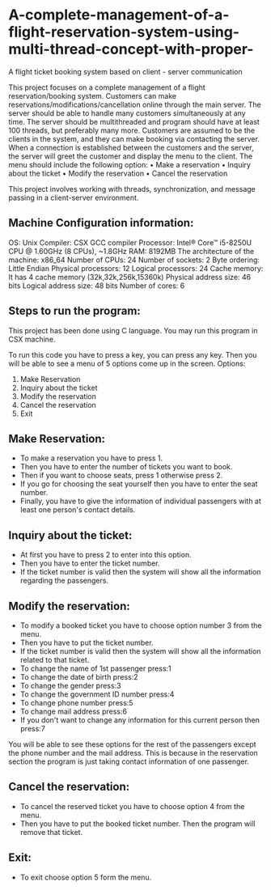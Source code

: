 # A-complete-management-of-a-flight-reservation-system-using-multi-thread-concept-with-proper-
A flight ticket booking system based on client - server communication

This project focuses on a complete management of a flight reservation/booking system.
Customers can make reservations/modifications/cancellation online through the main server.
The server should be able to handle many customers simultaneously at any time. The server
should be multithreaded and program should have at least 100 threads, but preferably many
more.
Customers are assumed to be the clients in the system, and they can make booking via contacting
the server. When a connection is established between the customers and the server, the server
will greet the customer and display the menu to the client. The menu should include the following
option:
• Make a reservation
• Inquiry about the ticket
• Modify the reservation
• Cancel the reservation

This project involves working with threads, synchronization, and message passing in a client-server environment.

Machine Configuration information:
----------------------------------
OS: Unix
Compiler: CSX GCC compiler
Processor: Intel® Core™ i5-8250U CPU @ 1.60GHz (8 CPUs), ~1.8GHz
RAM: 8192MB
The architecture of the machine: x86_64
Number of CPUs: 24
Number of sockets: 2 
Byte ordering: Little Endian
Physical processors: 12
Logical processors: 24
Cache memory: It has 4 cache memory (32k,32k,256k,15360k)
Physical address size: 46 bits
Logical address size: 48 bits
Number of cores: 6

Steps to run the program:
-------------------------
This project has been done using C language. You may run this program in CSX machine. 

To run this code you have to press a key, you can press any key. Then you will be able to see a menu of 5 options come up in the screen.
Options:
1. Make Reservation 
2. Inquiry about the ticket
3. Modify the reservation
4. Cancel the reservation
5. Exit

Make Reservation:
----------------
- To make a reservation you have to press 1. 
- Then you have to enter the number of tickets you want to book.
- Then if you want to choose seats, press 1 otherwise press 2.
- If you go for choosing the seat yourself then you have to enter the seat number.
- Finally, you have to give the information of individual passengers with at least one person's contact details.
            
Inquiry about the ticket: 
-------------------------
- At first you have to press 2 to enter into this option.
- Then you have to enter the ticket number.
- If the ticket number is valid then the system will show all the information regarding the passengers.
            
Modify the reservation: 
-------------------------
- To modify a booked ticket you have to choose option number 3 from the menu.
- Then you have to put the ticket number. 
- If the ticket number is valid then the system will show all the information related to that ticket.
- To change the name of 1st passenger press:1 
- To change the date of birth press:2
- To change the gender press:3
- To change the government ID number press:4
- To change phone number press:5 
- To change mail address press:6
- If you don't want to change any information for this current person then press:7   
            
You will be able to see these options for the rest of the passengers except the phone number and the mail address. This is because in the reservation section
the program is just taking contact information of one passenger.

Cancel the reservation: 
-----------------------
- To cancel the reserved ticket you have to choose option 4 from the menu.
- Then you have to put the booked ticket number. Then the program will remove that ticket. 

Exit:
-----
- To exit choose option 5 form the menu.

